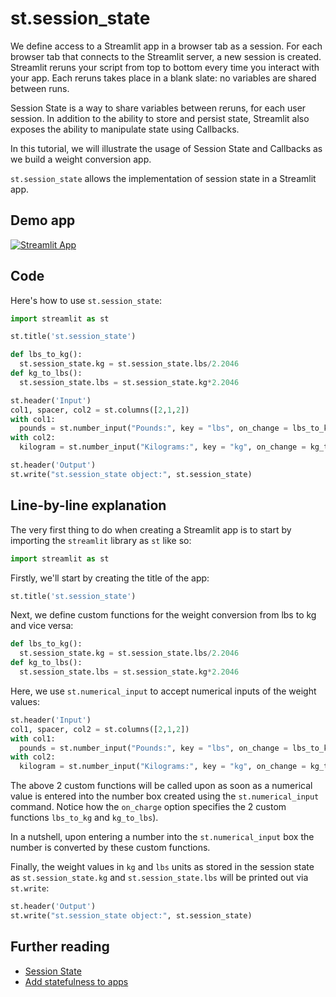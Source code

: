 # st.session_state

We define access to a Streamlit app in a browser tab as a session. For each browser tab that connects to the Streamlit server, a new session is created. Streamlit reruns your script from top to bottom every time you interact with your app. Each reruns takes place in a blank slate: no variables are shared between runs.

Session State is a way to share variables between reruns, for each user session. In addition to the ability to store and persist state, Streamlit also exposes the ability to manipulate state using Callbacks.

In this tutorial, we will illustrate the usage of Session State and Callbacks as we build a weight conversion app.

`st.session_state` allows the implementation of session state in a Streamlit app.

## Demo app

[![Streamlit App](https://static.streamlit.io/badges/streamlit_badge_black_white.svg)](https://share.streamlit.io/dataprofessor/st.session_state/)

## Code
Here's how to use `st.session_state`:
```python
import streamlit as st

st.title('st.session_state')

def lbs_to_kg():
  st.session_state.kg = st.session_state.lbs/2.2046
def kg_to_lbs():
  st.session_state.lbs = st.session_state.kg*2.2046

st.header('Input')
col1, spacer, col2 = st.columns([2,1,2])
with col1:
  pounds = st.number_input("Pounds:", key = "lbs", on_change = lbs_to_kg)
with col2:
  kilogram = st.number_input("Kilograms:", key = "kg", on_change = kg_to_lbs)

st.header('Output')
st.write("st.session_state object:", st.session_state)
```

## Line-by-line explanation
The very first thing to do when creating a Streamlit app is to start by importing the `streamlit` library as `st` like so:
```python
import streamlit as st
```

Firstly, we'll start by creating the title of the app:
```python
st.title('st.session_state')
```

Next, we define custom functions for the weight conversion from lbs to kg and vice versa:
```python
def lbs_to_kg():
  st.session_state.kg = st.session_state.lbs/2.2046
def kg_to_lbs():
  st.session_state.lbs = st.session_state.kg*2.2046
```

Here, we use `st.numerical_input` to accept numerical inputs of the weight values:
```python
st.header('Input')
col1, spacer, col2 = st.columns([2,1,2])
with col1:
  pounds = st.number_input("Pounds:", key = "lbs", on_change = lbs_to_kg)
with col2:
  kilogram = st.number_input("Kilograms:", key = "kg", on_change = kg_to_lbs)
```
The above 2 custom functions will be called upon as soon as a numerical value is entered into the number box created using the `st.numerical_input` command. Notice how the `on_charge` option specifies the 2 custom functions `lbs_to_kg` and `kg_to_lbs`). 

In a nutshell, upon entering a number into the `st.numerical_input` box the number is converted by these custom functions.

Finally, the weight values in `kg` and `lbs` units as stored in the session state as `st.session_state.kg` and `st.session_state.lbs` will be printed out via `st.write`:
```python
st.header('Output')
st.write("st.session_state object:", st.session_state)
```

## Further reading
- [Session State](https://docs.streamlit.io/library/api-reference/session-state)
- [Add statefulness to apps](https://docs.streamlit.io/library/advanced-features/session-state)
